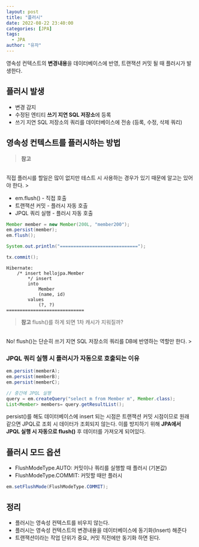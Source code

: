 ```yaml
---
layout: post
title: "플러시"
date: 2022-08-22 23:40:00
categories: [JPA]
tags:
  - JPA
author: "유자"
---
```


영속성 컨텍스트의 **변경내용**을 데이터베이스에 반영, 트랜잭션 커밋 될 때 플러시가 발생한다.

## 플러시 발생

- 변경 감지
- 수정된 엔티티 **쓰기 지연 SQL 저장소**에 등록
- 쓰기 지연 SQL 저장소의 쿼리를 데이터베이스에 전송 (등록, 수정, 삭제 쿼리)

## 영속성 컨텍스트를 플러시하는 방법

> **참고** 
<br>
직접 플러시를 할일은 많이 없지만 테스트 시 사용하는 경우가 있기 때문에 알고는 있어야 한다.
> 

- em.flush() - 직접 호출
- 트랜잭션 커밋 - 플러시 자동 호출
- JPQL 쿼리 실행 - 플러시 자동 호출

```java
Member member = new Member(200L, "member200");
em.persist(member);
em.flush();

System.out.println("=============================");

tx.commit();
```

```
Hibernate: 
    /* insert hellojpa.Member
        */ insert 
        into
            Member
            (name, id) 
        values
            (?, ?)
=============================
```

> **참고** flush()를 하게 되면 1차 캐시가 지워질까?
<br>
No! flush()는 단순히 쓰기 지연 SQL 저장소의 쿼리를 DB에 반영하는 역할만 한다.
> 

### JPQL 쿼리 실행 시 플러시가 자동으로 호출되는 이유

```java
em.persist(memberA);
em.persist(memberB);
em.persist(memberC);

// 중간에 JPQL 실행
query = em.createQuery("select m from Member m", Member.class);
List<Member> members= query.getResultList();
```

persist()를 해도 데이터베이스에 insert 되는 시점은 트랜잭션 커밋 시점이므로 원래 같으면 JPQL로 조회 시 데이터가 조회되지 않는다. 이를 방지하기 위해 **JPA에서 JPQL 실행 시 자동으로 flush()** 후 데이터를 가져오게 되어있다.

## 플러시 모드 옵션

- FlushModeType.AUTO: 커밋이나 쿼리를 실행할 때 플러시 (기본값)
- FlushModeType.COMMIT: 커밋할 때만 플러시

```java
em.setFlushMode(FlushModeType.COMMIT);
```

## 정리

- 플러시는 영속성 컨텍스트를 비우지 않는다.
- 플러시는 영속성 컨텍스트의 변경내용을 데이터베이스에 동기화(Insert) 해준다
- 트랜잭션이라는 작업 단위가 중요, 커밋 직전에만 동기화 하면 된다.